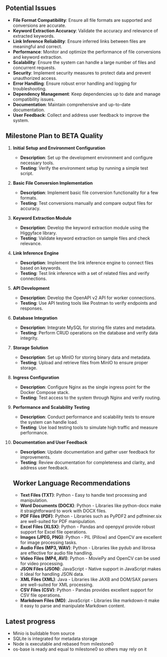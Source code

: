 ## Potential Issues
- **File Format Compatibility**: Ensure all file formats are supported and conversions are accurate.
- **Keyword Extraction Accuracy**: Validate the accuracy and relevance of extracted keywords.
- **Link Inference Reliability**: Ensure inferred links between files are meaningful and correct.
- **Performance**: Monitor and optimize the performance of file conversions and keyword extraction.
- **Scalability**: Ensure the system can handle a large number of files and concurrent requests.
- **Security**: Implement security measures to protect data and prevent unauthorized access.
- **Error Handling**: Ensure robust error handling and logging for troubleshooting.
- **Dependency Management**: Keep dependencies up to date and manage compatibility issues.
- **Documentation**: Maintain comprehensive and up-to-date documentation.
- **User Feedback**: Collect and address user feedback to improve the system.

## Milestone Plan to BETA Quality

1. **Initial Setup and Environment Configuration**
    - **Description**: Set up the development environment and configure necessary tools.
    - **Testing**: Verify the environment setup by running a simple test script.

2. **Basic File Conversion Implementation**
    - **Description**: Implement basic file conversion functionality for a few formats.
    - **Testing**: Test conversions manually and compare output files for accuracy.

3. **Keyword Extraction Module**
    - **Description**: Develop the keyword extraction module using the Higgyface library.
    - **Testing**: Validate keyword extraction on sample files and check relevance.

4. **Link Inference Engine**
    - **Description**: Implement the link inference engine to connect files based on keywords.
    - **Testing**: Test link inference with a set of related files and verify connections.

5. **API Development**
    - **Description**: Develop the OpenAPI v2 API for worker connections.
    - **Testing**: Use API testing tools like Postman to verify endpoints and responses.

6. **Database Integration**
    - **Description**: Integrate MySQL for storing file states and metadata.
    - **Testing**: Perform CRUD operations on the database and verify data integrity.

7. **Storage Solution**
    - **Description**: Set up MinIO for storing binary data and metadata.
    - **Testing**: Upload and retrieve files from MinIO to ensure proper storage.

8. **Ingress Configuration**
    - **Description**: Configure Nginx as the single ingress point for the Docker Compose stack.
    - **Testing**: Test access to the system through Nginx and verify routing.

9. **Performance and Scalability Testing**
    - **Description**: Conduct performance and scalability tests to ensure the system can handle load.
    - **Testing**: Use load testing tools to simulate high traffic and measure performance.

10. **Documentation and User Feedback**
     - **Description**: Update documentation and gather user feedback for improvements.
     - **Testing**: Review documentation for completeness and clarity, and address user feedback.
    ## Worker Language Recommendations

    - **Text Files (TXT)**: Python - Easy to handle text processing and manipulation.
    - **Word Documents (DOCX)**: Python - Libraries like python-docx make it straightforward to work with DOCX files.
    - **PDF Files (PDF)**: Python - Libraries such as PyPDF2 and pdfminer.six are well-suited for PDF manipulation.
    - **Excel Files (XLSX)**: Python - Pandas and openpyxl provide robust support for Excel file operations.
    - **Images (JPEG, PNG)**: Python - PIL (Pillow) and OpenCV are excellent for image processing tasks.
    - **Audio Files (MP3, WAV)**: Python - Libraries like pydub and librosa are effective for audio file handling.
    - **Video Files (MP4, AVI)**: Python - MoviePy and OpenCV can be used for video processing.
    - **JSON Files (JSON)**: JavaScript - Native support in JavaScript makes it ideal for handling JSON data.
    - **XML Files (XML)**: Java - Libraries like JAXB and DOM/SAX parsers are well-suited for XML processing.
    - **CSV Files (CSV)**: Python - Pandas provides excellent support for CSV file operations.
    - **Markdown Files (MD)**: JavaScript - Libraries like markdown-it make it easy to parse and manipulate Markdown content.

## Latest progress
* Minio is buildable from source
* SQLite is integrated for metadata storage
* Node is executable and rebased from milestone0
* os-base is ready and equal to milestone0 so others may rely on it 